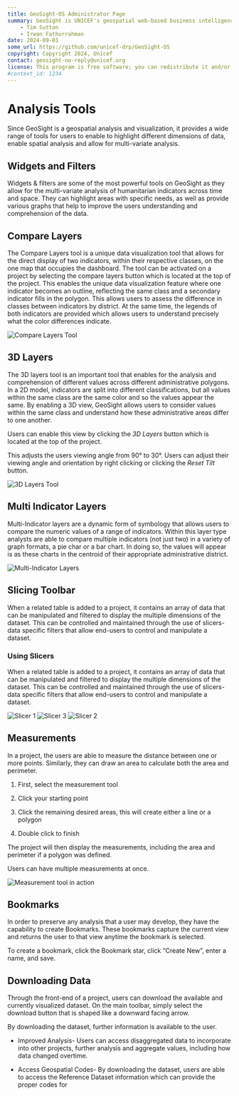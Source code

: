 ```yaml
---
title: GeoSight-OS Administrator Page 
summary: GeoSight is UNICEF's geospatial web-based business intelligence platform.
    - Tim Sutton
    - Irwan Fathurrahman
date: 2024-09-01
some_url: https://github.com/unicef-drp/GeoSight-OS
copyright: Copyright 2024, Unicef
contact: geosight-no-reply@unicef.org
license: This program is free software; you can redistribute it and/or modify it under the terms of the GNU Affero General Public License as published by the Free Software Foundation; either version 3 of the License, or (at your option) any later version.
#context_id: 1234
---
```


# Analysis Tools

Since GeoSight is a geospatial analysis and visualization, it provides a wide range of tools for users to enable to highlight different dimensions of data, enable spatial analysis and allow for multi-variate analysis. 

## Widgets and Filters
Widgets & filters are some of the most powerful tools on GeoSight as they allow for the multi-variate analysis of humanitarian indicators across time and space. They can highlight areas with specific needs, as well as provide various graphs that help to improve the users understanding and comprehension of the data.

## Compare Layers
The Compare Layers tool is a unique data visualization tool that allows for the direct display of two indicators, within their respective classes, on the one map that occupies the dashboard. The tool can be activated on a project by selecting the compare layers button   which is located at the top of the project. 
This enables the unique data visualization feature where one indicator becomes an outline, reflecting the same class and a secondary indicator fills in the polygon. This allows users to assess the difference in classes between indicators by district. At the same time, the legends of both indicators are provided which allows users to understand precisely what the color differences indicate. 

![Compare Layers Tool](image-3.png)

## 3D Layers

The 3D layers tool is an important tool that enables for the analysis and comprehension of different values across different administrative polygons. In a 2D model, indicators are split into different classifications, but all values within the same class are the same color and so the values appear the same. By enabling a 3D view, GeoSight allows users to consider values within the same class and understand how these administrative areas differ to one another. 

Users can enable this view by clicking the _3D Layers_ button  which is located at the top of the project. 

This adjusts the users viewing angle from 90° to 30°. Users can adjust their viewing angle and orientation by right clicking or clicking the _Reset Tilt_ button. 

![3D Layers Tool](image-4.png)

## Multi Indicator Layers

Multi-Indicator layers are a dynamic form of symbology that allows users to compare the numeric values of a range of indicators. Within this layer type analysts are able to compare multiple indicators (not just two) in a variety of graph formats, a pie char or a bar chart. In doing so, the values will appear is as these charts in the centroid of their appropriate administrative district. 

![Multi-Indicator Layers](image-5.png)

## Slicing Toolbar

When a related table is added to a project, it contains an array of data that can be manipulated and filtered to display the multiple dimensions of the dataset. This can be controlled and maintained through the use of slicers- data specific filters that allow end-users to control and manipulate a dataset.

### Using Slicers

When a related table is added to a project, it contains an array of data that can be manipulated and filtered to display the multiple dimensions of the dataset. This can be controlled and maintained through the use of slicers- data specific filters that allow end-users to control and manipulate a dataset.

![Slicer 1](image-6.png) ![Slicer 3](image-8.png) ![Slicer 2](image-7.png) 

## Measurements

In a project, the users are able to measure the distance between one or more points. Similarly, they can draw an area to calculate both the area and perimeter.

1.	First, select the measurement tool 

2.	Click your starting point

3.	Click the remaining desired areas, this will create either a line or a polygon

4.	Double click to finish

The project will then display the measurements, including the area and perimeter if a polygon was defined. 

Users can have multiple measurements at once. 

![Measurement tool in action](image-9.png)

## Bookmarks

In order to preserve any analysis that a user may develop, they have the capability to create Bookmarks. These bookmarks capture the current view and returns the user to that view anytime the bookmark is selected. 

To create a bookmark, click the Bookmark star, click “Create New”, enter a name, and save.

## Downloading Data
Through the front-end of a project, users can download the available and currently visualized dataset. On the main toolbar, simply select the download button that is shaped like a downward facing arrow. 

By downloading the dataset, further information is available to the user.

- Improved Analysis- Users can access disaggregated data to incorporate into other projects, further analysis and aggregate values, including how data changed overtime.

- Access Geospatial Codes- By downloading the dataset, users are able to access the Reference Dataset information which can provide the proper codes for 
